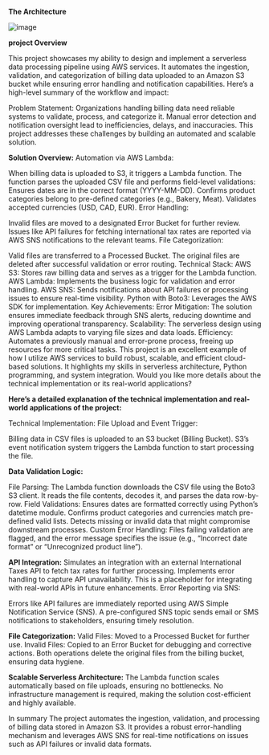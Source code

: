 **The Architecture**

![image](https://github.com/user-attachments/assets/15374a0b-867d-4e70-895b-a2d1d3338fa5)


**project Overview**

This project showcases my ability to design and implement a serverless data processing pipeline using AWS services. 
It automates the ingestion, validation, and categorization of billing data uploaded to an Amazon S3 bucket while ensuring error handling and notification capabilities.
Here’s a high-level summary of the workflow and impact:

Problem Statement:
Organizations handling billing data need reliable systems to validate, process, and categorize it. Manual error detection and notification oversight lead to inefficiencies, delays, and inaccuracies. 
This project addresses these challenges by building an automated and scalable solution.

**Solution Overview:**
Automation via AWS Lambda:

When billing data is uploaded to S3, it triggers a Lambda function.
The function parses the uploaded CSV file and performs field-level validations:
Ensures dates are in the correct format (YYYY-MM-DD).
Confirms product categories belong to pre-defined categories (e.g., Bakery, Meat).
Validates accepted currencies (USD, CAD, EUR).
Error Handling:

Invalid files are moved to a designated Error Bucket for further review.
Issues like API failures for fetching international tax rates are reported via AWS SNS notifications to the relevant teams.
File Categorization:

Valid files are transferred to a Processed Bucket.
The original files are deleted after successful validation or error routing.
Technical Stack:
AWS S3: Stores raw billing data and serves as a trigger for the Lambda function.
AWS Lambda: Implements the business logic for validation and error handling.
AWS SNS: Sends notifications about API failures or processing issues to ensure real-time visibility.
Python with Boto3: Leverages the AWS SDK for implementation.
Key Achievements:
Error Mitigation: The solution ensures immediate feedback through SNS alerts, reducing downtime and improving operational transparency.
Scalability: The serverless design using AWS Lambda adapts to varying file sizes and data loads.
Efficiency: Automates a previously manual and error-prone process, freeing up resources for more critical tasks.
This project is an excellent example of how I utilize AWS services to build robust, scalable, and efficient cloud-based solutions. It highlights my skills in serverless architecture, Python programming, and system integration. Would you like more details about the technical implementation or its real-world applications?



**Here’s a detailed explanation of the technical implementation and real-world applications of the project:**

Technical Implementation:
File Upload and Event Trigger:

Billing data in CSV files is uploaded to an S3 bucket (Billing Bucket).
S3’s event notification system triggers the Lambda function to start processing the file.

**Data Validation Logic:**

File Parsing:
The Lambda function downloads the CSV file using the Boto3 S3 client.
It reads the file contents, decodes it, and parses the data row-by-row.
Field Validations:
Ensures dates are formatted correctly using Python’s datetime module.
Confirms product categories and currencies match pre-defined valid lists.
Detects missing or invalid data that might compromise downstream processes.
Custom Error Handling:
Files failing validation are flagged, and the error message specifies the issue (e.g., “Incorrect date format” or “Unrecognized product line”).

**API Integration:**
Simulates an integration with an external International Taxes API to fetch tax rates for further processing.
Implements error handling to capture API unavailability. This is a placeholder for integrating with real-world APIs in future enhancements.
Error Reporting via SNS:

Errors like API failures are immediately reported using AWS Simple Notification Service (SNS).
A pre-configured SNS topic sends email or SMS notifications to stakeholders, ensuring timely resolution.

**File Categorization:**
Valid Files: Moved to a Processed Bucket for further use.
Invalid Files: Copied to an Error Bucket for debugging and corrective actions.
Both operations delete the original files from the billing bucket, ensuring data hygiene.

**Scalable Serverless Architecture:**
The Lambda function scales automatically based on file uploads, ensuring no bottlenecks.
No infrastructure management is required, making the solution cost-efficient and highly available.






In summary 
The project automates the ingestion, validation, and processing of billing data stored in Amazon S3. 
It provides a robust error-handling mechanism and leverages AWS SNS for real-time notifications on issues such as API failures or invalid data formats.
